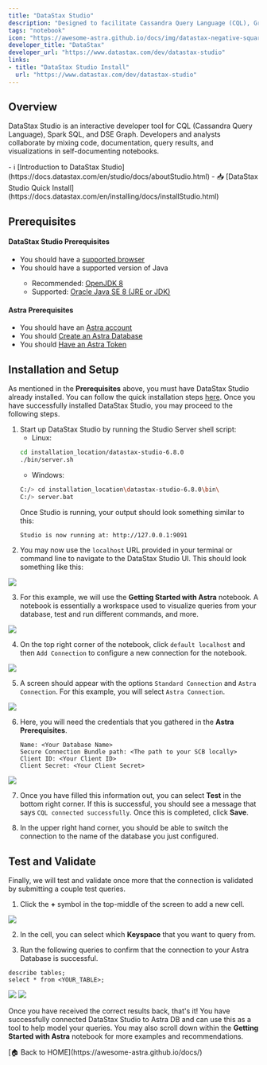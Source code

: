 ```yaml
---
title: "DataStax Studio"
description: "Designed to facilitate Cassandra Query Language (CQL), Graph/Gremlin, and Spark SQL language development, DataStax Studio has all the tools needed for ad hoc queries, visualizing and exploring data sets, profiling performance and comes with a notebook interface that fuels collaboration."
tags: "notebook"
icon: "https://awesome-astra.github.io/docs/img/datastax-negative-square.png"
developer_title: "DataStax"
developer_url: "https://www.datastax.com/dev/datastax-studio"
links:
- title: "DataStax Studio Install"
  url: "https://www.datastax.com/dev/datastax-studio"
---
```


## Overview 
DataStax Studio is an interactive developer tool for CQL (Cassandra Query Language), Spark SQL, and DSE Graph. Developers and analysts collaborate by mixing code, documentation, query results, and visualizations in self-documenting notebooks.
<div class="nosurface" markdown="1">
- ℹ️ [Introduction to DataStax Studio](https://docs.datastax.com/en/studio/docs/aboutStudio.html)
- 📥 [DataStax Studio Quick Install](https://docs.datastax.com/en/installing/docs/installStudio.html)
</div>

## Prerequisites
#### DataStax Studio Prerequisites
<ul class="prerequisites">
  <li class="nosurface">You should have a <a href="https://docs.datastax.com/en/home/docs/supportedPlatforms.html#supportedPlatforms__browser-support">supported browser</a></li>
  <li class="nosurface">You should have a supported version of Java</li>
    <ul>
    <li class="nosurface">Recommended: <a href="https://openjdk.org/">OpenJDK 8</a></li>
    <li class="nosurface">Supported: <a href="https://www.oracle.com/java/technologies/downloads/">Oracle Java SE 8 (JRE or JDK)</a></li>
    </ul></li>
</ul>

#### Astra Prerequisites
<ul class="prerequisites">
  <li class="nosurface">You should have an <a href="https://astra.dev/3B7HcYo">Astra account</a></li>
  <li class="nosurface">You should <a href="https://awesome-astra.github.io/docs/pages/astra/create-instance/">Create an Astra Database</a></li>
  <li class="nosurface">You should <a href="https://awesome-astra.github.io/docs/pages/astra/create-token/">Have an Astra Token</a></li>
</ul>

## Installation and Setup
As mentioned in the **Prerequisites** above, you must have DataStax Studio already installed. You can follow the quick installation steps [here](https://docs.datastax.com/en/installing/docs/installStudio.html). Once you have successfully installed DataStax Studio, you may proceed to the following steps. 

1. Start up DataStax Studio by running the Studio Server shell script:
    - Linux: 
    ```bash
    cd installation_location/datastax-studio-6.8.0
    ./bin/server.sh
    ```
    - Windows:
    ```bash
    C:/> cd installation_location\datastax-studio-6.8.0\bin\
    C:/> server.bat
    ```
    Once Studio is running, your output should look something similar to this:
    ```bash
    Studio is now running at: http://127.0.0.1:9091
    ```
2. You may now use the `localhost` URL provided in your terminal or command line to navigate to the DataStax Studio UI. This should look something like this:
<img src="https://awesome-astra.github.io/docs/img/datastaxstudio/01_getting_started.png"  />

3. For this example, we will use the **Getting Started with Astra** notebook. A notebook is essentially a workspace used to visualize queries from your database, test and run different commands, and more. 
<img src="https://awesome-astra.github.io/docs/img/datastaxstudio/02_astra_tile.png"  />

4. On the top right corner of the notebook, click `default localhost` and then `Add Connection` to configure a new connection for the notebook.
<img src="https://awesome-astra.github.io/docs/img/datastaxstudio/03_add_connection.png"  />

5. A screen should appear with the options `Standard Connection` and `Astra Connection`. For this example, you will select `Astra Connection`.
<img src="https://awesome-astra.github.io/docs/img/datastaxstudio/04_create_connection.png"  />

6. Here, you will need the credentials that you gathered in the **Astra Prerequisites**. 
    ```
    Name: <Your Database Name>
    Secure Connection Bundle path: <The path to your SCB locally>
    Client ID: <Your Client ID>
    Client Secret: <Your Client Secret>
    ```
<img src="https://awesome-astra.github.io/docs/img/datastaxstudio/05_connection_credentials.png"  />

7. Once you have filled this information out, you can select **Test** in the bottom right corner. If this is successful, you should see a message that says `CQL connected successfully`. Once this is completed, click **Save**. 

8. In the upper right hand corner, you should be able to switch the connection to the name of the database you just configured. 

## Test and Validate
Finally, we will test and validate once more that the connection is validated by submitting a couple test queries.

1. Click the **+** symbol in the top-middle of the screen to add a new cell. 
<img src="https://awesome-astra.github.io/docs/img/datastaxstudio/06_add_cell.png"  />

2. In the cell, you can select which **Keyspace** that you want to query from. 

3. Run the following queries to confirm that the connection to your Astra Database is successful. 

```
describe tables;
select * from <YOUR_TABLE>;
```
<img src="https://awesome-astra.github.io/docs/img/datastaxstudio/07_describe_tables.png"  />
<img src="https://awesome-astra.github.io/docs/img/datastaxstudio/08_select_statement.png"  />


Once you have received the correct results back, that's it! You have successfully connected DataStax Studio to Astra DB and can use this as a tool to help model your queries. You may also scroll down within the **Getting Started with Astra** notebook for more examples and recommendations. 

<div class="nosurface" markdown="1">
[🏠 Back to HOME](https://awesome-astra.github.io/docs/)
</div>

